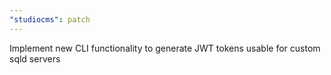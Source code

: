 ```yaml
---
"studiocms": patch
---
```


Implement new CLI functionality to generate JWT tokens usable for custom sqld servers
